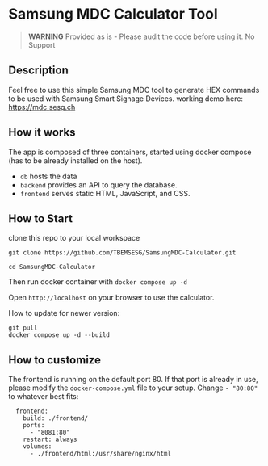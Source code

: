 # Samsung MDC Calculator Tool

> **WARNING**
Provided as is - Please audit the code before using it.
No Support

## Description
Feel free to use this simple Samsung MDC tool to generate HEX commands to be used with Samsung Smart Signage Devices.
working demo here: https://mdc.sesg.ch 

## How it works
The app is composed of three containers, started using docker compose (has to be already installed on the host).

- `db` hosts the data
- `backend` provides an API to query the database.
- `frontend` serves static HTML, JavaScript, and CSS. 

## How to Start
clone this repo to your local workspace
````
git clone https://github.com/TBEMSESG/SamsungMDC-Calculator.git

cd SamsungMDC-Calculator
````
Then run docker container with `docker compose up -d`

Open `http://localhost` on your browser to use the calculator.

How to update for newer version: 
````
git pull
docker compose up -d --build
````

## How to customize
The frontend is running on the default port 80. If that port is already in use, please modify the `docker-compose.yml` file to your setup. Change `- "80:80"` to whatever best fits:

```
  frontend:
    build: ./frontend/
    ports:
      - "8081:80"
    restart: always
    volumes:
      - ./frontend/html:/usr/share/nginx/html
```